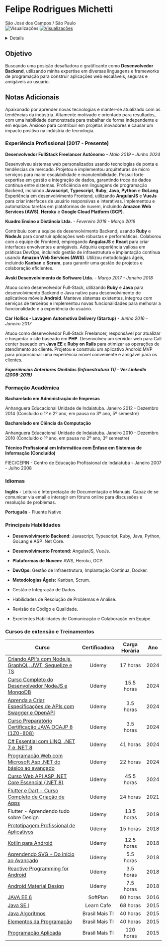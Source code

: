 # Felipe Rodrigues Michetti
São José dos Campos / São Paulo  
<img src="https://komarev.com/ghpvc/?username=frmichetti&color=red" alt="Visualizações" />
[![Visualizações](https://hits.seeyoufarm.com/api/count/incr/badge.svg?url=https%3A%2F%2Fgist.github.com%2Ffrmichetti%2F565bf971a2c5c621a34693b7463c2671&count_bg=%23C83D3D&title_bg=%23555555&icon=&icon_color=%23E7E7E7&title=Visualizações&edge_flat=false)](https://hits.seeyoufarm.com)
<details> 
  
LinkedIn: https://www.linkedin.com/in/frmichetti  
  
GitHub: https://github.com/frmichetti  
  
Email: frmichetti@gmail.com  
  
WhatsApp: +55 12 99155-2277
  
</details> 

## Objetivo
Buscando uma posição desafiadora e gratificante como **Desenvolvedor Backend**, utilizando minha expertise em diversas linguagens e frameworks de programação para construir aplicações web escaláveis, seguras e amigáveis ao usuário.

## Notas Adicionais
Apaixonado por aprender novas tecnologias e manter-se atualizado com as tendências da indústria. Altamente motivado e orientado para resultados, com uma habilidade demonstrada para trabalhar de forma independente e em equipe. Ansioso para contribuir em projetos inovadores e causar um impacto positivo na indústria de tecnologia.

### Experiência Profissional (2017 - Presente)
**Desenvolvedor FullStack Freelancer Autônomo** _– Maio 2019 – Junho 2024_

Desenvolveu sistemas web personalizados usando tecnologias de ponta e tendências de mercado.
Projetou e implementou arquiteturas de micro serviços para maior escalabilidade e manutenibilidade.
Possui forte expertise em gestão e integração de dados, garantindo troca de dados contínua entre sistemas.
Proficiência em linguagens de programação Backend, incluindo **Javascript**, **Typescript**, **Ruby**, **Java**, **Python** e **GoLang**.
Experiência em desenvolvimento Frontend, utilizando **AngularJS** e **VueJs** para criar interfaces de usuário responsivas e interativas.
Implementou e automatizou tarefas em plataformas de nuvem, incluindo **Amazon Web Services (AWS)**, **Heroku** e **Google Cloud Platform (GCP)**.

**Kuadro Ensino a Distância Ltda.** _- Fevereiro 2018 - Março 2019_

Contribuiu com a equipe de desenvolvimento Backend, usando **Ruby** e **NodeJs** para construir aplicações web robustas e performáticas.
Colaborou com a equipe de Frontend, empregando **AngularJS** e **React** para criar interfaces envolventes e amigáveis.
Adquiriu experiência valiosa em práticas DevOps, incluindo gestão de infraestrutura e implantação contínua usando **Amazon Web Services (AWS)**.
Utilizou metodologias ágeis, incluindo **Kanban** e **Scrum**, para garantir uma gestão de projetos e colaboração eficientes.

**Avski Desenvolvimento de Software Ltda.** _- Março 2017 - Janeiro 2018_

Atuou como desenvolvedor Full-Stack, utilizando **Ruby** e **Java** para desenvolvimento Backend e Java nativo para desenvolvimento de aplicativos móveis **Android**.
Manteve sistemas existentes, integrou com serviços de terceiros e implementou novas funcionalidades para melhorar a funcionalidade e a experiência do usuário.

**Car Hollics - Lavagem Automotiva Delivery (Startup)** _- Junho 2016 - Janeiro 2017_

Atuou como desenvolvedor Full-Stack Freelancer, responsável por atualizar e hospedar o site baseado em **PHP**.
Desenvolveu um servidor web para Call center baseado em **Java EE** e **Ruby on Rails** para otimizar as operações de atendimento ao cliente.
Projetou e construiu um aplicativo Android MVP para proporcionar uma experiência móvel conveniente e amigável para os clientes.

**_Experiências Anteriores Omitidas (Infraestrutura TI) - Ver LinkedIn (2008-2015)_**

### Formação Acadêmica
**Bacharelado em Administração de Empresas**

Anhanguera Educacional Unidade de Indaiatuba. Janeiro 2012 - Dezembro 2014 (Concluído o 1º e 2º ano, em pausa no 3º ano, 5º semestre)

**Bacharelado em Ciência da Computação** 

Anhanguera Educacional Unidade de Indaiatuba. Janeiro 2010 - Dezembro 2010 (Concluído o 1º ano, em pausa no 2º ano, 3º semestre)

**Técnico Profissional em Informática com Ênfase em Sistemas de Informação (Concluído)**

FIEC/CEPIN - Centro de Educação Profissional de Indaiatuba - Janeiro 2007 - Julho 2008 

### Idiomas
**Inglês** - Leitura e Interpretação de Documentação e Manuais. Capaz de se comunicar via email e interagir em fóruns online para discussões e resolução de problemas.

**Português** - Fluente Nativo

### Principais Habilidades
- **Desenvolvimento Backend:** Javascript, Typescript, Ruby, Java, Python, GoLang e ASP .Net Core.

- **Desenvolvimento Frontend:** AngularJS, VueJs.

- **Plataformas de Nuvem:** AWS, Heroku, GCP.

- **DevOps:** Gestão de Infraestrutura, Implantação Contínua, Docker.

- **Metodologias Ágeis:** Kanban, Scrum.

- Gestão e Integração de Dados.

- Habilidades de Resolução de Problemas e Análise.

- Revisão de Código e Qualidade.

- Excelentes Habilidades de Comunicação e Colaboração em Equipe.

### Cursos de extensão e Treinamentos

| Curso                                                        | Certificadora  | Carga Horária | Ano     | 
| ------------------------------------------------------------ |:-------------: |:-------------:| :------:|
| [ Criando API's com Node.js, GraphQL, JWT, Sequelize e TS](https://www.udemy.com/certificate/UC-3cf44473-3dc2-43d4-9cca-bdc480bcbb94/)  | Udemy          | 17 horas      | 2024    |
| [Curso Completo do Desenvolvedor NodeJS e MongoDB](https://www.udemy.com/certificate/UC-973a42d1-ccf2-4e5e-800f-9091f4ccf5cc/)          | Udemy          | 15.5 horas   | 2024     |   
| [Aprenda a Criar Especificações de APIs com Swagger e OpenAPI](https://www.udemy.com/certificate/UC-e7c17806-09c4-4842-9a31-84ab9761e873/) | Udemy          | 3.5 horas    | 2024     |
| [Curso Preparatório Certificação JAVA OCAJP 8 (1Z0-808)](https://www.udemy.com/certificate/UC-c259155e-bbb4-4a17-bedd-5ce7b331cce1/)       | Udemy          | 3.5 horas     | 2024    |
| [C# Essential com LINQ, .NET 7 e .NET 8](https://www.udemy.com/certificate/UC-ed6bf23f-a06f-4bd3-bd6d-7f2e7722e2a8/)                       | Udemy          | 41 horas      | 2024    |
| [Programação Web com Microsoft Asp .NET do básico ao avançado](https://www.udemy.com/certificate/UC-7fe4d0cc-9c65-4f28-97b9-cf13d9a7791f/) | Udemy          | 22 horas      | 2024    |
| [Curso Web API ASP .NET Core Essencial (.NET 8)](https://www.udemy.com/certificate/UC-49029b7e-8500-4d9f-840a-5a06cefe2648/)               | Udemy          | 45.5 horas      | 2024    |
| [Flutter e Dart - Curso Completo de Criação de Apps](https://www.udemy.com/certificate/UC-41743550-7392-441a-bd69-8004a42245f4/)           | Udemy          | 24 horas      | 2021    |
| Flutter - Aprendendo tudo sobre Design                        | Udemy    | 13.5 horas         | 2019    |
| [Prototipagem Profissional de Aplicativos](https://www.udemy.com/certificate/UC-15HQQJN5/)                     | Udemy          | 15 horas      | 2018    |
| [Kotlin para Android](https://www.udemy.com/certificate/UC-48NXII1K/)                                          | Udemy          | 12.5 horas    | 2018    |
| [Aprendendo SVG - Do início ao Avançado](https://www.udemy.com/certificate/UC-7WEPI9CB/)                       | Udemy          | 5.5 horas     | 2018    |
| [Reactive Programming for Android](https://www.udemy.com/certificate/UC-GYQVZ51E/)                             | Udemy          | 3.5 horas     | 2018    |
| [Android Material Design](https://www.udemy.com/certificate/UC-IVOE83VJ/)                                      | Udemy          | 7.5 horas     | 2018    |
| [JAVA EE 6](https://frmichetti.github.io/certificates/Java_EE_6-Certificado_Felipe_Rodrigues_Michetti_27.png)                                                    | SoftPlan       | 80 horas      | 2016    |
| [Java SE I](https://frmichetti.github.io/certificates/certificate-2100749.735701.12566-learncafe-frente.png)                                                    | Learn Cafe     | 68 horas      | 2015    |
| [Java Algoritmos](https://frmichetti.github.io/certificates/Java%20Algoritmos.png)                               | Brasil Mais TI | 40 horas      | 2015    |
| [Elementos da Programação](https://frmichetti.github.io/certificates/Java%20Elementos%20da%20Programaçao.png)                                     | Brasil Mais TI | 40 horas      | 2015    |
| [Programação Aplicada](https://frmichetti.github.io/certificates/Java%20Programação%20Aplicada.png)                                         | Brasil Mais TI | 120 horas     | 2015    |








